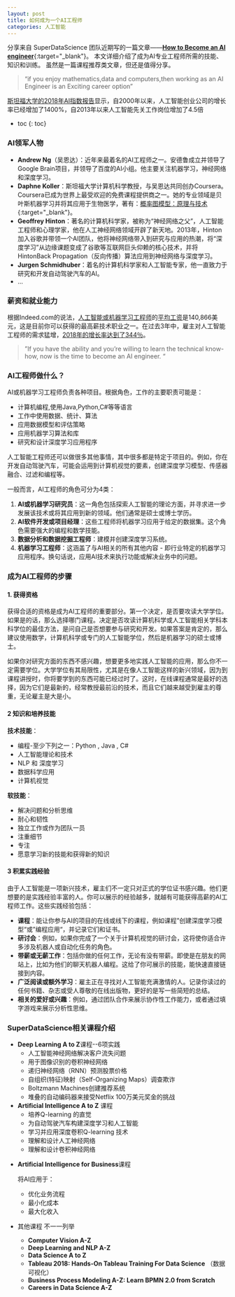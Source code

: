 ```yaml
---
layout: post
title: 如何成为一个AI工程师
categories: 人工智能 
---
```


分享来自 SuperDataScience 团队近期写的一篇文章——[**How to Become an AI engineer**](https://www.superdatascience.com/blogs/how-to-become-an-ai-engineer){:target="_blank"}。
本文详细介绍了成为AI专业工程师所需的技能、知识和训练。
虽然是一篇课程推荐类文章，但还是值得分享。

> “if you enjoy mathematics,data and computers,then working as an AI Engineer is an Exciting career option”

[斯坦福大学的2018年AI指数报告](http://cdn.aiindex.org/2018/AI%20Index%202018%20Annual%20Report.pdf)显示，自2000年以来，人工智能创业公司的增长率已经增加了1400%，自2013年以来人工智能先关工作岗位增加了4.5倍

* toc
{: toc}
### AI领军人物

- **Andrew Ng**（吴恩达）：近年来最着名的AI工程师之一。安德鲁成立并领导了Google Brain项目，并领导了百度的AI小组。他主要关注机器学习，神经网络和深度学习。
- **Daphne Koller**：斯坦福大学计算机科学教授，与吴恩达共同创办Coursera。Coursera已成为世界上最受欢迎的免费课程提供商之一。她的专业领域是贝叶斯机器学习并将其应用于生物医学，著有：[概率图模型：原理与技术](http://product.dangdang.com/23689992.html){:target="_blank"}。
- **Geoffrey Hinton**：著名的计算机科学家，被称为“神经网络之父”，人工智能工程师和心理学家，他在人工神经网络领域开辟了新天地。2013年，Hinton 加入谷歌并带领一个AI团队，他将神经网络带入到研究与应用的热潮，将“深度学习”从边缘课题变成了谷歌等互联网巨头仰赖的核心技术，并将HintonBack Propagation（反向传播）算法应用到神经网络与深度学习。
- **Jurgen Schmidhuber**：着名的计算机科学家和人工智能专家，他一直致力于研究和开发自动驾驶汽车的AI。
- ...

### 薪资和就业能力

根据Indeed.com的说法，[人工智能或机器学习工程师](https://www.indeed.com/salaries/Artificial-Intelligence-Salaries)的[平均工资](https://www.indeed.com/salaries/Artificial-Intelligence-Salaries)是140,866美元，这是目前你可以获得的最高薪技术职业之一。在过去3年中，雇主对人工智能工程师的需求猛增，[2018年的增长率达到了344％](https://www.artificialintelligence-news.com/2019/03/15/machine-learning-jobs-high-paying-demand/)。

> ”If you have the ability and you’re willing to learn the technical know-how, now is the time to become an AI engineer. “

### AI工程师做什么？

AI或机器学习工程师负责各种项目。根据角色，工作的主要职责可能是：

- 计算机编程,使用Java,Python,C#等等语言
- 工作中使用数据、统计、算法
- 应用数据模型和评估策略
- 应用机器学习算法和库
- 研究和设计深度学习应用程序

人工智能工程师还可以做很多其他事情，其中很多都是特定于项目的。例如，你在开发自动驾驶汽车，可能会运用到计算机视觉的要素，创建深度学习模型、传感器融合、过滤和编程等。

一般而言，AI工程师的角色可分为4类：

1. **AI或机器学习研究员**：这一角色包括探索人工智能的理论方面，并寻求进一步发展该技术或将其应用到新的领域。他们通常是硕士或博士学历。
2. **AI软件开发或项目经理**：这些工程师将机器学习应用于给定的数据集。这个角色需要强大的编程和数学技能。
3. **数据分析和数据挖掘工程师**：建模并创建深度学习系统。
4. **机器学习工程师**：这涵盖了与AI相关的所有其他内容 - 即行业特定的机器学习应用程序。换句话说，应用AI技术来执行功能或解决业务中的问题。

### 成为AI工程师的步骤

#### 1. 获得资格

获得合适的资格是成为AI工程师的重要部分。第一个决定，是否要攻读大学学位。如果是的话，那么选择哪门课程。决定是否攻读计算机科学或人工智能相关学科本科学位的最佳方法，是问自己是否想要参与研究和开发。如果答案是肯定的，那么建议使用数学，计算机科学或专门的人工智能学位，然后是机器学习的硕士或博士。

如果你对研究方面的东西不感兴趣，想要更多地实践人工智能的应用，那么你不一定需要学位。大学学位有其局限性，尤其是在像人工智能这样的新兴领域，因为到课程讲授时，你将要学到的东西可能已经过时了。这时，在线课程通常是最好的选择，因为它们是最新的，经常教授最前沿的技术，而且它们越来越受到雇主的尊重，无论雇主是大是小。

#### 2 知识和培养技能

**技术技能**：

- 编程-至少下列之一：Python , Java , C#
- 人工智能理论和技术
- NLP 和 深度学习
- 数据科学应用
- 计算机视觉

**软技能**：

- 解决问题和分析思维
- 耐心和韧性
- 独立工作或作为团队一员
- 注重细节
- 专注
- 愿意学习新的技能和获得新的知识

#### 3 积累实践经验

由于人工智能是一项新兴技术，雇主们不一定只对正式的学位证书感兴趣。他们更想要的是实践经验丰富的人。你可以展示的经验越多，就越有可能获得高薪的AI工程师工作。这些实践经验包括：

- **课程**：能让你参与AI的项目的在线或线下的课程，例如课程”创建深度学习模型“或”编程应用“，并记录它们和证书。
- **研讨会**：例如，如果你完成了一个关于计算机视觉的研讨会，这将使你适合许多涉及机器人或自动化任务的角色。
- **带薪或无薪工作**：包括你做的任何工作，无论有没有带薪。即使是在朋友的网站上，比如为他们的聊天机器人编程。这给了你可展示的技能，能快速直接链接到内容。
- **广泛阅读或额外学习**：雇主正在寻找对人工智能充满激情的人。记录你读过的任何书籍、杂志或受人尊敬的在线出版物，更好的是写一些简短的总结。
- **相关的爱好或兴趣**：例如，通过团队合作来展示协作性工作能力，或者通过填字游戏来展示分析性思维。

### SuperDataScience相关课程介绍

- **Deep Learning A to Z**课程--6项实践
  - 人工智能神经网络解决客户流失问题 
  - 用于图像识别的卷积神经网络 
  - 递归神经网络（RNN）预测股票价格 
  - 自组织(特征)映射（Self-Organizing Maps）调查欺诈
  - Boltzmann Machines创建推荐系统
  - 堆叠的自动编码器来接受Netflix 100万美元奖金的挑战
- **Artificial Intelligence A to Z** 课程
  - 培养Q-learning 的直觉
  - 为自动驾驶汽车构建深度学习和人工智能
  - 学习并应用深度卷积Q-learning 技术
  - 理解和设计人工神经网络
  - 理解和设计卷积神经网络

* **Artificial Intelligence for Business**课程

  将AI应用于：

  - 优化业务流程
  - 最小化成本
  - 最大化收入

* 其他课程 不一一列举

  * **Computer Vision A-Z**
  * **Deep Learning and NLP A-Z**
  * **Data Science A to Z**
  * **Tableau 2018: Hands-On Tableau Training For Data Science** （数据可视化）
  * **Business Process Modeling A-Z: Learn BPMN 2.0 from Scratch**
  * **Careers in Data Science A-Z**